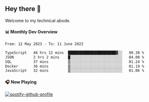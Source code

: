 ## Hey there 👋

Welcome to my technical abode.

#### 📊 Monthly Dev Overview
<!--START_SECTION:waka-->

```txt
From: 12 May 2023 - To: 11 June 2023

TypeScript   46 hrs 12 mins  ██████████████████████▓░░   90.38 %
JSON         2 hrs 2 mins    █░░░░░░░░░░░░░░░░░░░░░░░░   04.00 %
SQL          37 mins         ▒░░░░░░░░░░░░░░░░░░░░░░░░   01.24 %
Docker       36 mins         ▒░░░░░░░░░░░░░░░░░░░░░░░░   01.19 %
JavaScript   32 mins         ▒░░░░░░░░░░░░░░░░░░░░░░░░   01.06 %
```

<!--END_SECTION:waka-->

#### 🎧 Now Playing

[![spotify-github-profile](https://spotify-github-profile.vercel.app/api/view?uid=james2mid&cover_image=true&theme=natemoo-re)](https://open.spotify.com/user/james2mid?si=2b3baf2b09cb499e)
